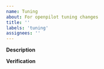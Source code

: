 ```yaml
---
name: Tuning
about: For openpilot tuning changes
title: ''
labels: 'tuning'
assignees: ''
---
```


**Description**

<!-- A description of what is wrong with the current tuning and how the PR addresses this. -->

**Verification**

<!-- To verify tuning, capture the following scenarios (broadly, not exactly), with current tune and this tune.
Use the PlotJuggler tuning layout to compare planned versus actual behavior.

Run ./juggle.py <route> --layout layouts/tuning.xml , screenshot the full tab of interest, and paste into this PR.

Longitudinal:
* Maintaining speed at 25, 40, 65mph
* Driving up and down hills
* Accelerating from a stop
* Decelerating to a stop
* Following large changes in set speed
* Coming to a stop behind a lead car

Lateral:
* Straight driving at ~25, ~45 and ~65mph
* Turns driving at ~25, ~45 and ~65mph
-->